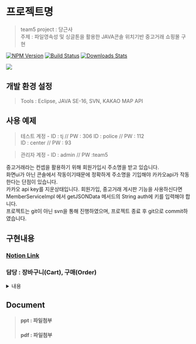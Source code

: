    
# 프로젝트명

> team5
> project : 당근사  
> 주제 : 파일영속성 및 싱글톤을 활용한 JAVA콘솔 위치기반 중고거래 쇼핑몰 구현 

[![NPM Version][npm-image]][npm-url]
[![Build Status][travis-image]][travis-url]
[![Downloads Stats][npm-downloads]][npm-url]



![](../header.png)

## 개발 환경 설정

>Tools : Eclipse, JAVA SE-16, SVN, KAKAO MAP API
  

## 사용 예제

>테스트 계정 - ID : tj // PW : 306 
              ID : police // PW : 112  
              ID : center // PW : 93 
              
>관리자 계정 - ID : admin // PW :team5

중고거래라는 컨셉을 활용하기 위해 회원가입시 주소명을 받고 있습니다.  
화면ui가 아닌 콘솔에서 작동이기때문에 정확하게 주소명을 기입해야 카카오api가 작동한다는 단점이 있습니다.  
카카오 api key를 지운상태입니다. 회원가입, 중고거래 게시판 기능을 사용하신다면 MemberServiceImpl 에서 getJSONData 메서드의 String auth에 키를 입력해야 합니다.  
프로젝트는 git이 아닌 svn을 통해 진행하였으며, 프로젝트 종료 후 git으로 commit하였습니다. 

## 구현내용

### <a href="https://jonas-portfolio.notion.site/jonas-portfolio/Final-Spring-Boot-617e1c2a23544c6fa36d6e0a0079bedd">Notion Link</a> <br>
### 담당 : 장바구니(Cart), 구매(Order)
<details>
  <summary>내용</summary>
  <pre>

장바구니(Carts) : 
- 파일 영속화를 통해 회원이 담아둔 물품이 file로 유지되어 불러올 수 있습니다.
- 상품코드를 입력받아 장바구니에 물품을 담을 수 있습ㄴ디ㅏ.
- 재고수량보다 많은 수량을 입력하거나, 장바구니에 담긴 총량이 재고수량을 초과하지 못하도록 설정하였습니다.
- 장바구니에 담긴 물품을 확인할 수 있으며, 담긴 물품 삭제 구현했습니다.
- carts.add(new Product(product.getProId(), product.getCategory(), product.getProName(), proCnt,cntPrice, mem.getLoginUser().getUserId()));
- 장바구니에는 물품번호, 물품항목, 물품명, 물품가격, 장바구니에 담은 회원ID(현재 로그인한 회원ID)값을 저장합니다.

회원별 장바구니 : 
- mem = MemberServiceImpl.getInstance(); mem.getLoginUser().getUserId() : 초기화면에서 로그인한 회원의 ID값을 받아오고 있습니다.
- if (mem.getLoginUser().getUserId().equals(carts.get(i).getWriter())) : carts List배열을 for반복문으로 배열의 크기만큼 반복하면서 if가정법을 실행합니다.
- 현재 로그인한 회원의 ID와 Carts List배열의 요소를 대조하여 일치하는 값만 제공합니다.
- 장바구니 내역확인 및 장바구니에 담긴 물품을 삭제할 때 또한 로그인 회원과 비교 후 결과값만을 제공합니다.
- 장바구니 물품삭제시, 나의 장바구니에 없는 물품의 코드를 입력할 경우 "해당물품이 없습니다" 라는 로그와 함께 return됩니다.

물품구매 및 구매내역 조회: 
- 장바구니에 담긴 물품을 구매합니다
- 구매가 이루어지면서 당시 구매한 물품별로 결제번호가 생성됩니다.
- 구매내역조회에서 내가 구매했던 결제번호와 구매 물품 내역을 확인할 수 있습니다.




  </pre>
</details>




## Document
>#### ppt : 파일첨부
>#### pdf : 파일첨부
  

  




<!-- Markdown link & img dfn's -->
[npm-image]: https://img.shields.io/npm/v/datadog-metrics.svg?style=flat-square
[npm-url]: https://npmjs.org/package/datadog-metrics
[npm-downloads]: https://img.shields.io/npm/dm/datadog-metrics.svg?style=flat-square
[travis-image]: https://img.shields.io/travis/dbader/node-datadog-metrics/master.svg?style=flat-square
[travis-url]: https://travis-ci.org/dbader/node-datadog-metrics
[wiki]: https://github.com/yourname/yourproject/wiki



